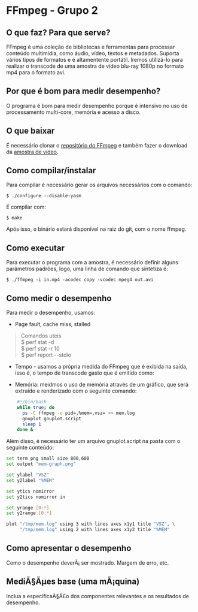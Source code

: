# FFmpeg - Grupo 2

## O que faz? Para que serve?
FFmpeg é uma coleção de bibliotecas e ferramentas para processar conteúdo multimídia, como áudio, vídeo, textos e metadados. Suporta vários tipos de formatos e é altamentente portátil. Iremos utilizá-lo para realizar o transcode de uma amostra de vídeo blu-ray 1080p no formato mp4 para o formato avi.

## Por que é bom para medir desempenho?
O programa é bom para medir desempenho porque é intensivo no uso de processamento multi-core, memória e acesso a disco. 

## O que baixar
É necessário clonar o [repositório do FFmpeg](https://github.com/FFmpeg/FFmpeg) e também fazer o download da [amostra de vídeo](http://downloads.dvdloc8.com/trailers/divxdigest/bourne_ultimatum_trailer.zip).

## Como compilar/instalar
Para compilar é necessário gerar os arquivos necessários com o comando:

	$ ./configure --disable-yasm
E compilar com:

	$ make

Após isso, o binário estará disponível na raiz do git, com o nome ffmpeg.
    
## Como executar
Para executar o programa com a amostra, é necessário definir alguns parâmetros padrões, logo, uma linha de comando que sintetiza é:
	
    $ ./ffmpeg -i in.mp4 -acodec copy -vcodec mpeg4 out.avi
    
## Como medir o desempenho
Para medir o desempenho, usamos:

* Page fault, cache miss, stalled
> Comandos uteis  
> $ perf stat -d  
> $ perf stat -r 10  
> $ perf report --stdio

* Tempo - usamos a própria medida do FFmpeg que é exibida na saída, isso é, o tempo de transcode gasto que é emitido como:
	
    
    
* Memória: meidmos o uso de memória através de um gráfico, que será extraído e renderizado com o seguinte comando:
```sh
    #!/bin/bash
	while true; do
      ps -C ffmpeg -o pid=,%mem=,vsz= >> mem.log
      gnuplot gnuplot.script
      sleep 1
	done &
```
Além disso, é necessário ter um arquivo gnuplot.script na pasta com o seguinte conteúdo:
```sh
set term png small size 800,600
set output "mem-graph.png"

set ylabel "VSZ"
set y2label "%MEM"

set ytics nomirror
set y2tics nomirror in

set yrange [0:*]
set y2range [0:*]

plot "/tmp/mem.log" using 3 with lines axes x1y1 title "VSZ", \
     "/tmp/mem.log" using 2 with lines axes x1y2 title "%MEM"
```

## Como apresentar o desempenho
Como o desempenho deverÃ¡ ser mostrado. Margem de erro, etc. 
## MediÃ§Ãµes base (uma mÃ¡quina)
Inclua a especificaÃ§Ã£o dos componentes relevantes e os resultados de desempenho.

